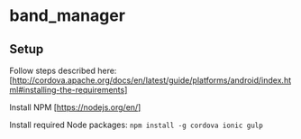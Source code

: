 # band_manager

## Setup

Follow steps described here:
[http://cordova.apache.org/docs/en/latest/guide/platforms/android/index.html#installing-the-requirements]

Install NPM
[https://nodejs.org/en/]

Install required Node packages:
`npm install -g cordova ionic gulp`
